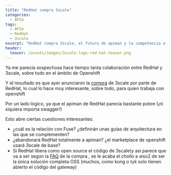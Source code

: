 ```yaml
---
title: "RedHat compra 3scale"
categories:
  - APIm
tags:
  - APIm
  - RedHat
  - 3scale
excerpt: "RedHat compra 3scale, el futuro de apiman y la competencia a WSO2"
header:
  teaser: /assets/images/3scale-logo-red-hat.teaser.png
---
```


Ya me parecía sospechosa hace tiempo tanta colaboración entre RedHat y 3scale, sobre todo en el ámbito de Openshift 

Y el resultado es que ayer anunciaron la [compra](https://www.redhat.com/en/about/press-releases/red-hat-acquire-api-management-leader-3scale) de 3scale por parte de RedHat, lo cual lo hace muy interesante, sobre todo, para quien trabaja con openshift

Por un lado lógico, ya que el apiman de RedHat parecía bastante pobre (¡ni siquiera importa swagger!) 

Esto abre ciertas cuestiones interesantes:
- ¿cuál es la relación con Fuse? ¿definirán unas guías de arquitectura en las que se complementen?
- ¿abandonará RedHat totalmente a apiman? ¿el marketplace de openshift usará 3scale de base?
- Si RedHat libera como open source el código de 3scale(y así parece que va a ser según la [FAQ](https://www.redhat.com/en/about/blog/faq-red-hat-acquire-3scale?utm_campaign=twitter&utm_source=twitter&utm_medium=social) de la compra , se le acaba el chollo a wso2 de ser la única solución completa OSS (muchos, como kong o tyk solo tienen abierto el código del gateway)
